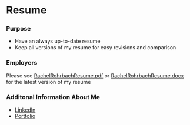 # Resume 

### Purpose

 - Have an always up-to-date resume 
 - Keep all versions of my resume for easy revisions and comparison

### Employers

Please see [RachelRohrbachResume.pdf](RachelRohrbachResume.pdf) or [RachelRohrbachResume.docx](RachelRohrbachResume.docx) for the latest version of my resume

### Additonal Information About Me

 - [LinkedIn](https://www.linkedin.com/in/rachelrohrbach/)
 - [Portfolio](https://rachelrohrbach.github.io/portfolio-website/)